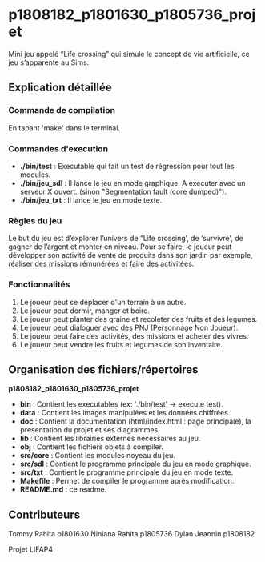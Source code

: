 # p1808182_p1801630_p1805736_projet

Mini jeu appelé “Life crossing” qui simule le concept de vie artificielle, ce jeu s’apparente au Sims.

## Explication détaillée

### Commande de compilation
En tapant 'make' dans le terminal.

### Commandes d'execution
- **./bin/test** : Executable qui fait un test de régression pour tout les modules.
- **./bin/jeu_sdl** : Il lance le jeu en mode graphique. A executer avec un serveur X ouvert. (sinon "Segmentation fault (core dumped)").
- **./bin/jeu_txt** : Il lance le jeu en mode texte.

### Règles du jeu
Le but du jeu est d’explorer l’univers de “Life crossing’, de ‘survivre', de gagner de l’argent et monter en niveau. Pour se faire, le joueur peut développer son activité de vente de produits dans son jardin par exemple, réaliser des missions rémunérées et faire des activitées.

### Fonctionnalités
1. Le joueur peut se déplacer d'un terrain à un autre.
2. Le joueur peut dormir, manger et boire.
3. Le joueur peut planter des graine et recoleter des fruits et des legumes.
4. Le joueur peut dialoguer avec des PNJ (Personnage Non Joueur).
5. Le joueur peut faire des activités, des missions et acheter des vivres.
6. Le joueur peut vendre les fruits et legumes de son inventaire.

## Organisation des fichiers/répertoires

**p1808182_p1801630_p1805736_projet** 
- **bin** : Contient les executables (ex: './bin/test' -> execute test).
- **data** : Contient les images manipulées et les données chiffrées.
- **doc** : Contient la documentation (html/index.html : page principale), la presentation du projet et ses diagrammes.
- **lib** : Contient les librairies externes nécessaires au jeu.
- **obj** : Contient les fichiers objets à compiler.
- **src/core** : Contient les modules noyeau du jeu.
- **src/sdl** : Contient le programme principale du jeu en mode graphique.
- **src/txt** : Contient le programme principale du jeu en mode texte.
- **Makefile** : Permet de compiler le programme après modification.
- **README.md** : ce readme.

## Contributeurs
Tommy Rahita p1801630
Niniana Rahita p1805736
Dylan Jeannin p1808182

Projet LIFAP4